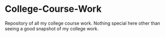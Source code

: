 # College-Course-Work
 Repository of all my college course work. Nothing special here other than seeing a good snapshot of my college work.
